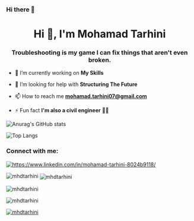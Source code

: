 ### Hi there 👋

<h1 align="center">Hi 👋, I'm Mohamad Tarhini</h1>
<h3 align="center">Troubleshooting is my game I can fix things that aren't even broken.</h3>

- 🔭 I’m currently working on **My Skills**

- 🤝 I’m looking for help with **Structuring The Future**

- 📫 How to reach me **mohamad.tarhini07@gmail.com**

- ⚡ Fun fact **I'm also a civil engineer** 👷‍♂️

![Anurag's GitHub stats](https://github-readme-stats.vercel.app/api?username=MhdTarhini&show_icons=true&theme=dark)

![Top Langs](https://github-readme-stats.vercel.app/api/top-langs/?username=MhdTarhini&hide_progress=false)


<h3 align="left">Connect with me:</h3>
<p align="left">
<a href="https://linkedin.com/in/https://www.linkedin.com/in/mohamad-tarhini-8024b9118/" target="blank"><img align="center" src="https://raw.githubusercontent.com/rahuldkjain/github-profile-readme-generator/master/src/images/icons/Social/linked-in-alt.svg" alt="https://www.linkedin.com/in/mohamad-tarhini-8024b9118/" height="30" width="40" /></a>
</p>

<p><img align="left" src="https://github-readme-stats.vercel.app/api/top-langs?username=mhdtarhini&show_icons=true&locale=en&layout=compact" alt="mhdtarhini" /></p>

<p>&nbsp;<img align="center" src="https://github-readme-stats.vercel.app/api?username=mhdtarhini&show_icons=true&locale=en" alt="mhdtarhini" /></p>

<p><img align="center" src="https://github-readme-streak-stats.herokuapp.com/?user=mhdtarhini&" alt="mhdtarhini" /></p>

<p align="left"> <img src="https://komarev.com/ghpvc/?username=mhdtarhini&label=Profile%20views&color=0e75b6&style=flat" alt="mhdtarhini" /> </p>

<p align="left"> <a href="https://github.com/ryo-ma/github-profile-trophy"><img src="https://github-profile-trophy.vercel.app/?username=mhdtarhini" alt="mhdtarhini" /></a> </p>

<p align="left"> <a href="https://twitter.com/" target="blank"><img src="https://img.shields.io/twitter/follow/?logo=twitter&style=for-the-badge" alt="" /></a> </p>
<!--

<h1 align="center">Hi 👋, I'm Mohamad Tarhini</h1>
<h3 align="center">Troubleshooting is my game I can fix things that aren't even broken.</h3>

<p align="left"> <img src="https://komarev.com/ghpvc/?username=mhdtarhini&label=Profile%20views&color=0e75b6&style=flat" alt="mhdtarhini" /> </p>

<p align="left"> <a href="https://github.com/ryo-ma/github-profile-trophy"><img src="https://github-profile-trophy.vercel.app/?username=mhdtarhini" alt="mhdtarhini" /></a> </p>

- 🔭 I’m currently working on **My Skills**

- 🤝 I’m looking for help with **Structuring The Future**

- 📫 How to reach me **mohamad.tarhini07@gmail.com**

- ⚡ Fun fact **I'm also a civil engineer**

<h3 align="left">Connect with me:</h3>
<p align="left">
<a href="https://linkedin.com/in/https://www.linkedin.com/in/mohamad-tarhini-8024b9118/" target="blank"><img align="center" src="https://raw.githubusercontent.com/rahuldkjain/github-profile-readme-generator/master/src/images/icons/Social/linked-in-alt.svg" alt="https://www.linkedin.com/in/mohamad-tarhini-8024b9118/" height="30" width="40" /></a>
</p>

<h3 align="left">Languages and Tools:</h3>
<p align="left"> <a href="https://www.arduino.cc/" target="_blank" rel="noreferrer"> <img src="https://cdn.worldvectorlogo.com/logos/arduino-1.svg" alt="arduino" width="40" height="40"/> </a> <a href="https://getbootstrap.com" target="_blank" rel="noreferrer"> <img src="https://raw.githubusercontent.com/devicons/devicon/master/icons/bootstrap/bootstrap-plain-wordmark.svg" alt="bootstrap" width="40" height="40"/> </a> <a href="https://www.w3schools.com/css/" target="_blank" rel="noreferrer"> <img src="https://raw.githubusercontent.com/devicons/devicon/master/icons/css3/css3-original-wordmark.svg" alt="css3" width="40" height="40"/> </a> <a href="https://www.electronjs.org" target="_blank" rel="noreferrer"> <img src="https://raw.githubusercontent.com/devicons/devicon/master/icons/electron/electron-original.svg" alt="electron" width="40" height="40"/> </a> <a href="https://www.figma.com/" target="_blank" rel="noreferrer"> <img src="https://www.vectorlogo.zone/logos/figma/figma-icon.svg" alt="figma" width="40" height="40"/> </a> <a href="https://git-scm.com/" target="_blank" rel="noreferrer"> <img src="https://www.vectorlogo.zone/logos/git-scm/git-scm-icon.svg" alt="git" width="40" height="40"/> </a> <a href="https://www.w3.org/html/" target="_blank" rel="noreferrer"> <img src="https://raw.githubusercontent.com/devicons/devicon/master/icons/html5/html5-original-wordmark.svg" alt="html5" width="40" height="40"/> </a> <a href="https://developer.mozilla.org/en-US/docs/Web/JavaScript" target="_blank" rel="noreferrer"> <img src="https://raw.githubusercontent.com/devicons/devicon/master/icons/javascript/javascript-original.svg" alt="javascript" width="40" height="40"/> </a> <a href="https://www.mongodb.com/" target="_blank" rel="noreferrer"> <img src="https://raw.githubusercontent.com/devicons/devicon/master/icons/mongodb/mongodb-original-wordmark.svg" alt="mongodb" width="40" height="40"/> </a> <a href="https://www.mysql.com/" target="_blank" rel="noreferrer"> <img src="https://raw.githubusercontent.com/devicons/devicon/master/icons/mysql/mysql-original-wordmark.svg" alt="mysql" width="40" height="40"/> </a> <a href="https://www.php.net" target="_blank" rel="noreferrer"> <img src="https://raw.githubusercontent.com/devicons/devicon/master/icons/php/php-original.svg" alt="php" width="40" height="40"/> </a> <a href="https://www.python.org" target="_blank" rel="noreferrer"> <img src="https://raw.githubusercontent.com/devicons/devicon/master/icons/python/python-original.svg" alt="python" width="40" height="40"/> </a> <a href="https://reactjs.org/" target="_blank" rel="noreferrer"> <img src="https://raw.githubusercontent.com/devicons/devicon/master/icons/react/react-original-wordmark.svg" alt="react" width="40" height="40"/> </a> <a href="https://redux.js.org" target="_blank" rel="noreferrer"> <img src="https://raw.githubusercontent.com/devicons/devicon/master/icons/redux/redux-original.svg" alt="redux" width="40" height="40"/> </a> <a href="https://tailwindcss.com/" target="_blank" rel="noreferrer"> <img src="https://www.vectorlogo.zone/logos/tailwindcss/tailwindcss-icon.svg" alt="tailwind" width="40" height="40"/> </a> </p>

<p><img align="center" src="https://github-readme-streak-stats.herokuapp.com/?user=mhdtarhini&" alt="mhdtarhini" /></p>
